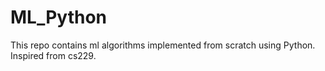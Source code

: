 # ML_Python
This repo contains ml algorithms implemented from scratch using Python. Inspired from cs229.
